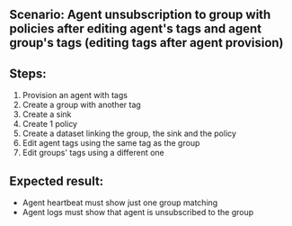 ## Scenario: Agent unsubscription to group with policies after editing agent's tags and agent group's tags (editing tags after agent provision) 
Steps:
-  
1. Provision an agent with tags
2. Create a group with another tag
3. Create a sink
4. Create 1 policy
5. Create a dataset linking the group, the sink and the policy
6. Edit agent tags using the same tag as the group
7. Edit groups' tags using a different one


Expected result:
-
- Agent heartbeat must show just one group matching
- Agent logs must show that agent is unsubscribed to the group
